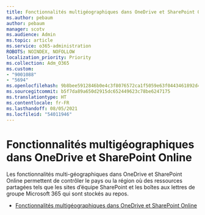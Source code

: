 ```yaml
---
title: Fonctionnalités multigéographiques dans OneDrive et SharePoint Online
ms.author: pebaum
author: pebaum
manager: scotv
ms.audience: Admin
ms.topic: article
ms.service: o365-administration
ROBOTS: NOINDEX, NOFOLLOW
localization_priority: Priority
ms.collection: Adm_O365
ms.custom:
- "9001088"
- "5694"
ms.openlocfilehash: 9b8bee5912846b0e4c3f8076572ca1f5059e63f0443461892d4e2d3041913288
ms.sourcegitcommit: b5f7da89a650d2915dc652449623c78be6247175
ms.translationtype: HT
ms.contentlocale: fr-FR
ms.lasthandoff: 08/05/2021
ms.locfileid: "54011946"
---
```

# <a name="multi-geo-capabilities-in-onedrive-and-sharepoint-online"></a>Fonctionnalités multigéographiques dans OneDrive et SharePoint Online

Les fonctionnalités multi-géographiques dans OneDrive et SharePoint Online permettent de contrôler le pays ou la région où des ressources partagées tels que les sites d’équipe SharePoint et les boîtes aux lettres de groupe Microsoft 365 qui sont stockés au repos. 
- [Fonctionnalités multigéographiques dans OneDrive et SharePoint Online](https://docs.microsoft.com/office365/enterprise/multi-geo-capabilities-in-onedrive-and-sharepoint-online-in-office-365)

